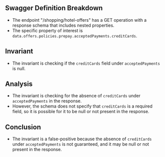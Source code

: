 ## Swagger Definition Breakdown
- The endpoint "/shopping/hotel-offers" has a GET operation with a response schema that includes nested properties.
- The specific property of interest is `data.offers.policies.prepay.acceptedPayments.creditCards`.

## Invariant
- The invariant is checking if the `creditCards` field under `acceptedPayments` is null.

## Analysis
- The invariant is checking for the absence of `creditCards` under `acceptedPayments` in the response.
- However, the schema does not specify that `creditCards` is a required field, so it is possible for it to be null or not present in the response.

## Conclusion
- The invariant is a false-positive because the absence of `creditCards` under `acceptedPayments` is not guaranteed, and it may be null or not present in the response.
